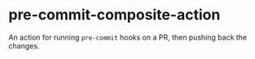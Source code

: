 # pre-commit-composite-action
An action for running `pre-commit` hooks on a PR, then pushing back the changes.
